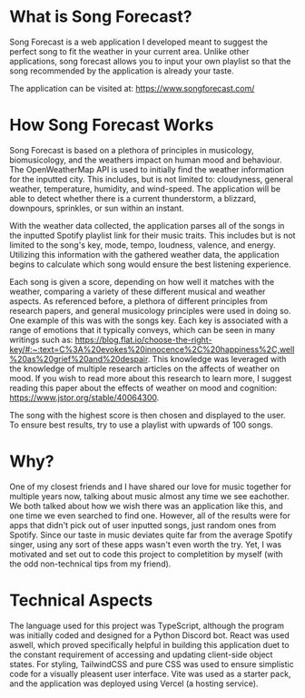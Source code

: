 # What is Song Forecast?
Song Forecast is a web application I developed meant to suggest the perfect song to fit the weather in your current area. Unlike other applications, song forecast allows you to input your own playlist so that the song recommended by the application is already your taste. 

The application can be visited at: https://www.songforecast.com/ 

# How Song Forecast Works
Song Forecast is based on a plethora of principles in musicology, biomusicology, and the weathers impact on human mood and behaviour. The OpenWeatherMap API is used to initially find the weather information for the inputted city. This includes, but is not limited to: cloudyness, general weather, temperature, humidity, and wind-speed. The application will be able to detect whether there is a current thunderstorm, a blizzard, downpours, sprinkles, or sun within an instant.  

With the weather data collected, the application parses all of the songs in the inputted Spotify playlist link for their music traits. This includes but is not limited to the song's key, mode, tempo, loudness, valence, and energy. Utilizing this information with the gathered weather data, the application begins to calculate which song would ensure the best listening experience.

Each song is given a score, depending on how well it matches with the weather, comparing a variety of these different musical and weather aspects. As referenced before, a plethora of different principles from research papers, and general musicology principles were used in doing so. One example of this was with the songs key. Each key is associated with a range of emotions that it typically conveys, which can be seen in many writings such as:
https://blog.flat.io/choose-the-right-key/#:~:text=C%3A%20evokes%20innocence%2C%20happiness%2C,well%20as%20grief%20and%20despair. This knowledge was leveraged with the knowledge of multiple research articles on the affects of weather on mood. If you wish to read more about this research to learn more, I suggest reading this paper about the effects of weather on mood and cognition: https://www.jstor.org/stable/40064300. 

The song with the highest score is then chosen and displayed to the user. To ensure best results, try to use a playlist with upwards of 100 songs.


# Why? 
One of my closest friends and I have shared our love for music together for multiple years now, talking about music almost any time we see eachother. We both talked about how we wish there was an application like this, and one time we even searched to find one. However, all of the results were for apps that didn't pick out of user inputted songs, just random ones from Spotify. Since our taste in music deviates quite far from the average Spotify singer, using any sort of these apps wasn't even worth the try. Yet, I was motivated and set out to code this project to completition by myself (with the odd non-technical tips from my friend). 

# Technical Aspects
The language used for this project was TypeScript, although the program was initially coded and designed for a Python Discord bot. React was used aswell, which proved specifically helpful in building this application duet to the constant requirement of accessing and updating client-side object states. For styling, TailwindCSS and pure CSS was used to ensure simplistic code for a visually pleasent user interface. Vite was used as a starter pack, and the application was deployed using Vercel (a hosting service).